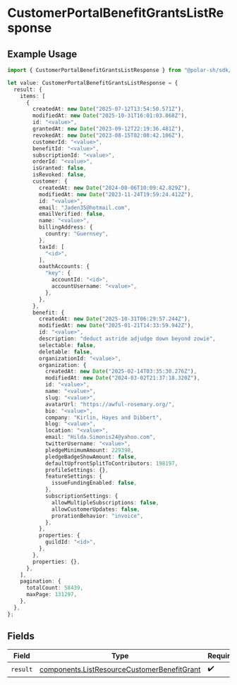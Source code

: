 # CustomerPortalBenefitGrantsListResponse

## Example Usage

```typescript
import { CustomerPortalBenefitGrantsListResponse } from "@polar-sh/sdk/models/operations/customerportalbenefitgrantslist.js";

let value: CustomerPortalBenefitGrantsListResponse = {
  result: {
    items: [
      {
        createdAt: new Date("2025-07-12T13:54:50.571Z"),
        modifiedAt: new Date("2025-10-31T16:01:03.868Z"),
        id: "<value>",
        grantedAt: new Date("2023-09-12T22:19:36.481Z"),
        revokedAt: new Date("2023-08-15T02:08:42.106Z"),
        customerId: "<value>",
        benefitId: "<value>",
        subscriptionId: "<value>",
        orderId: "<value>",
        isGranted: false,
        isRevoked: false,
        customer: {
          createdAt: new Date("2024-08-06T10:09:42.829Z"),
          modifiedAt: new Date("2023-11-24T19:59:24.412Z"),
          id: "<value>",
          email: "Jaden35@hotmail.com",
          emailVerified: false,
          name: "<value>",
          billingAddress: {
            country: "Guernsey",
          },
          taxId: [
            "<id>",
          ],
          oauthAccounts: {
            "key": {
              accountId: "<id>",
              accountUsername: "<value>",
            },
          },
        },
        benefit: {
          createdAt: new Date("2025-10-31T06:29:57.244Z"),
          modifiedAt: new Date("2025-01-21T14:33:59.942Z"),
          id: "<value>",
          description: "deduct astride adjudge down beyond zowie",
          selectable: false,
          deletable: false,
          organizationId: "<value>",
          organization: {
            createdAt: new Date("2025-02-14T03:35:30.276Z"),
            modifiedAt: new Date("2024-03-02T21:37:18.320Z"),
            id: "<value>",
            name: "<value>",
            slug: "<value>",
            avatarUrl: "https://awful-rosemary.org/",
            bio: "<value>",
            company: "Kirlin, Hayes and Dibbert",
            blog: "<value>",
            location: "<value>",
            email: "Hilda.Simonis24@yahoo.com",
            twitterUsername: "<value>",
            pledgeMinimumAmount: 229398,
            pledgeBadgeShowAmount: false,
            defaultUpfrontSplitToContributors: 198197,
            profileSettings: {},
            featureSettings: {
              issueFundingEnabled: false,
            },
            subscriptionSettings: {
              allowMultipleSubscriptions: false,
              allowCustomerUpdates: false,
              prorationBehavior: "invoice",
            },
          },
          properties: {
            guildId: "<id>",
          },
        },
        properties: {},
      },
    ],
    pagination: {
      totalCount: 58439,
      maxPage: 131297,
    },
  },
};
```

## Fields

| Field                                                                                                      | Type                                                                                                       | Required                                                                                                   | Description                                                                                                |
| ---------------------------------------------------------------------------------------------------------- | ---------------------------------------------------------------------------------------------------------- | ---------------------------------------------------------------------------------------------------------- | ---------------------------------------------------------------------------------------------------------- |
| `result`                                                                                                   | [components.ListResourceCustomerBenefitGrant](../../models/components/listresourcecustomerbenefitgrant.md) | :heavy_check_mark:                                                                                         | N/A                                                                                                        |